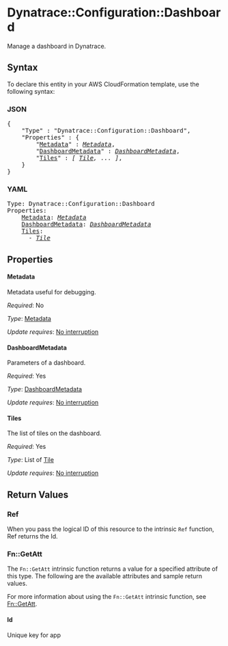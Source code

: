 # Dynatrace::Configuration::Dashboard

Manage a dashboard in Dynatrace.

## Syntax

To declare this entity in your AWS CloudFormation template, use the following syntax:

### JSON

<pre>
{
    "Type" : "Dynatrace::Configuration::Dashboard",
    "Properties" : {
        "<a href="#metadata" title="Metadata">Metadata</a>" : <i><a href="metadata.md">Metadata</a></i>,
        "<a href="#dashboardmetadata" title="DashboardMetadata">DashboardMetadata</a>" : <i><a href="dashboardmetadata.md">DashboardMetadata</a></i>,
        "<a href="#tiles" title="Tiles">Tiles</a>" : <i>[ <a href="tile.md">Tile</a>, ... ]</i>,
    }
}
</pre>

### YAML

<pre>
Type: Dynatrace::Configuration::Dashboard
Properties:
    <a href="#metadata" title="Metadata">Metadata</a>: <i><a href="metadata.md">Metadata</a></i>
    <a href="#dashboardmetadata" title="DashboardMetadata">DashboardMetadata</a>: <i><a href="dashboardmetadata.md">DashboardMetadata</a></i>
    <a href="#tiles" title="Tiles">Tiles</a>: <i>
      - <a href="tile.md">Tile</a></i>
</pre>

## Properties

#### Metadata

Metadata useful for debugging.

_Required_: No

_Type_: <a href="metadata.md">Metadata</a>

_Update requires_: [No interruption](https://docs.aws.amazon.com/AWSCloudFormation/latest/UserGuide/using-cfn-updating-stacks-update-behaviors.html#update-no-interrupt)

#### DashboardMetadata

Parameters of a dashboard.

_Required_: Yes

_Type_: <a href="dashboardmetadata.md">DashboardMetadata</a>

_Update requires_: [No interruption](https://docs.aws.amazon.com/AWSCloudFormation/latest/UserGuide/using-cfn-updating-stacks-update-behaviors.html#update-no-interrupt)

#### Tiles

The list of tiles on the dashboard.

_Required_: Yes

_Type_: List of <a href="tile.md">Tile</a>

_Update requires_: [No interruption](https://docs.aws.amazon.com/AWSCloudFormation/latest/UserGuide/using-cfn-updating-stacks-update-behaviors.html#update-no-interrupt)

## Return Values

### Ref

When you pass the logical ID of this resource to the intrinsic `Ref` function, Ref returns the Id.

### Fn::GetAtt

The `Fn::GetAtt` intrinsic function returns a value for a specified attribute of this type. The following are the available attributes and sample return values.

For more information about using the `Fn::GetAtt` intrinsic function, see [Fn::GetAtt](https://docs.aws.amazon.com/AWSCloudFormation/latest/UserGuide/intrinsic-function-reference-getatt.html).

#### Id

Unique key for app

